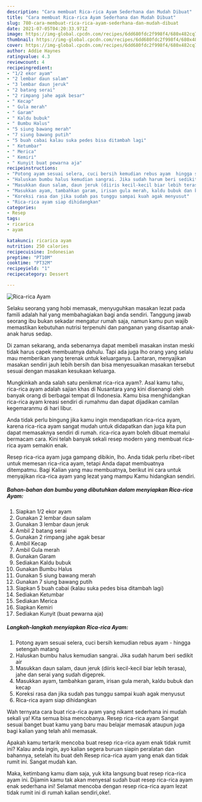 ```yaml
---
description: "Cara membuat Rica-rica Ayam Sederhana dan Mudah Dibuat"
title: "Cara membuat Rica-rica Ayam Sederhana dan Mudah Dibuat"
slug: 780-cara-membuat-rica-rica-ayam-sederhana-dan-mudah-dibuat
date: 2021-07-05T04:20:33.971Z
image: https://img-global.cpcdn.com/recipes/6dd680fdc2f998f4/680x482cq70/rica-rica-ayam-foto-resep-utama.jpg
thumbnail: https://img-global.cpcdn.com/recipes/6dd680fdc2f998f4/680x482cq70/rica-rica-ayam-foto-resep-utama.jpg
cover: https://img-global.cpcdn.com/recipes/6dd680fdc2f998f4/680x482cq70/rica-rica-ayam-foto-resep-utama.jpg
author: Addie Haynes
ratingvalue: 4.3
reviewcount: 4
recipeingredient:
- "1/2 ekor ayam"
- "2 lembar daun salam"
- "3 lembar daun jeruk"
- "2 batang serai"
- "2 rimpang jahe agak besar"
- " Kecap"
- " Gula merah"
- " Garam"
- " Kaldu bubuk"
- " Bumbu Halus"
- "5 siung bawang merah"
- "7 siung bawang putih"
- "5 buah cabai kalau suka pedes bisa ditambah lagi"
- " Ketumbar"
- " Merica"
- " Kemiri"
- " Kunyit buat pewarna aja"
recipeinstructions:
- "Potong ayam sesuai selera, cuci bersih kemudian rebus ayam  hingga setengah matang"
- "Haluskan bumbu halus kemudian sangrai. Jika sudah harum beri sedikit air"
- "Masukkan daun salam, daun jeruk (diiris kecil-kecil biar lebih terasa), jahe dan serai yang sudah digeprek."
- "Masukkan ayam, tambahkan garam, irisan gula merah, kaldu bubuk dan kecap"
- "Koreksi rasa dan jika sudah pas tunggu sampai kuah agak menyusut"
- "Rica-rica ayam siap dihidangkan"
categories:
- Resep
tags:
- ricarica
- ayam

katakunci: ricarica ayam 
nutrition: 250 calories
recipecuisine: Indonesian
preptime: "PT10M"
cooktime: "PT32M"
recipeyield: "1"
recipecategory: Dessert

---
```



![Rica-rica Ayam](https://img-global.cpcdn.com/recipes/6dd680fdc2f998f4/680x482cq70/rica-rica-ayam-foto-resep-utama.jpg)

Selaku seorang yang hobi memasak, menyuguhkan masakan lezat pada famili adalah hal yang membahagiakan bagi anda sendiri. Tanggung jawab seorang ibu bukan sekadar mengatur rumah saja, namun kamu pun wajib memastikan kebutuhan nutrisi terpenuhi dan panganan yang disantap anak-anak harus sedap.

Di zaman  sekarang, anda sebenarnya dapat membeli masakan instan meski tidak harus capek membuatnya dahulu. Tapi ada juga lho orang yang selalu mau memberikan yang terenak untuk keluarganya. Lantaran, menyajikan masakan sendiri jauh lebih bersih dan bisa menyesuaikan masakan tersebut sesuai dengan masakan kesukaan keluarga. 



Mungkinkah anda salah satu penikmat rica-rica ayam?. Asal kamu tahu, rica-rica ayam adalah sajian khas di Nusantara yang kini disenangi oleh banyak orang di berbagai tempat di Indonesia. Kamu bisa menghidangkan rica-rica ayam kreasi sendiri di rumahmu dan dapat dijadikan camilan kegemaranmu di hari libur.

Anda tidak perlu bingung jika kamu ingin mendapatkan rica-rica ayam, karena rica-rica ayam sangat mudah untuk didapatkan dan juga kita pun dapat memasaknya sendiri di rumah. rica-rica ayam boleh dibuat memalui bermacam cara. Kini telah banyak sekali resep modern yang membuat rica-rica ayam semakin enak.

Resep rica-rica ayam juga gampang dibikin, lho. Anda tidak perlu ribet-ribet untuk memesan rica-rica ayam, tetapi Anda dapat membuatnya ditempatmu. Bagi Kalian yang mau membuatnya, berikut ini cara untuk menyajikan rica-rica ayam yang lezat yang mampu Kamu hidangkan sendiri.

<!--inarticleads1-->

##### Bahan-bahan dan bumbu yang dibutuhkan dalam menyiapkan Rica-rica Ayam:

1. Siapkan 1/2 ekor ayam
1. Gunakan 2 lembar daun salam
1. Gunakan 3 lembar daun jeruk
1. Ambil 2 batang serai
1. Gunakan 2 rimpang jahe agak besar
1. Ambil  Kecap
1. Ambil  Gula merah
1. Gunakan  Garam
1. Sediakan  Kaldu bubuk
1. Gunakan  Bumbu Halus
1. Gunakan 5 siung bawang merah
1. Gunakan 7 siung bawang putih
1. Siapkan 5 buah cabai (kalau suka pedes bisa ditambah lagi)
1. Sediakan  Ketumbar
1. Sediakan  Merica
1. Siapkan  Kemiri
1. Sediakan  Kunyit (buat pewarna aja)




<!--inarticleads2-->

##### Langkah-langkah menyiapkan Rica-rica Ayam:

1. Potong ayam sesuai selera, cuci bersih kemudian rebus ayam -  hingga setengah matang
1. Haluskan bumbu halus kemudian sangrai. Jika sudah harum beri sedikit air
1. Masukkan daun salam, daun jeruk (diiris kecil-kecil biar lebih terasa), jahe dan serai yang sudah digeprek.
1. Masukkan ayam, tambahkan garam, irisan gula merah, kaldu bubuk dan kecap
1. Koreksi rasa dan jika sudah pas tunggu sampai kuah agak menyusut
1. Rica-rica ayam siap dihidangkan




Wah ternyata cara buat rica-rica ayam yang nikamt sederhana ini mudah sekali ya! Kita semua bisa mencobanya. Resep rica-rica ayam Sangat sesuai banget buat kamu yang baru mau belajar memasak ataupun juga bagi kalian yang telah ahli memasak.

Apakah kamu tertarik mencoba buat resep rica-rica ayam enak tidak rumit ini? Kalau anda ingin, ayo kalian segera buruan siapin peralatan dan bahannya, setelah itu buat deh Resep rica-rica ayam yang enak dan tidak rumit ini. Sangat mudah kan. 

Maka, ketimbang kamu diam saja, yuk kita langsung buat resep rica-rica ayam ini. Dijamin kamu tak akan menyesal sudah buat resep rica-rica ayam enak sederhana ini! Selamat mencoba dengan resep rica-rica ayam lezat tidak rumit ini di rumah kalian sendiri,oke!.

